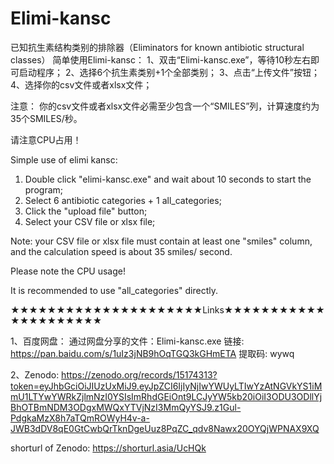 # Elimi-kansc

已知抗生素结构类别的排除器（Eliminators for known antibiotic structural classes）
简单使用Elimi-kansc：
1、双击“Elimi-kansc.exe”，等待10秒左右即可启动程序；
2、选择6个抗生素类别+1个全部类别；
3、点击“上传文件”按钮；
4、选择你的csv文件或者xlsx文件；

注意：
你的csv文件或者xlsx文件必需至少包含一个“SMILES”列，计算速度约为35个SMILES/秒。

请注意CPU占用！




Simple use of elimi kansc: 
1. Double click "elimi-kansc.exe" and wait about 10 seconds to start the program;
2. Select 6 antibiotic categories + 1 all_categories;
3. Click the "upload file" button;
4. Select your CSV file or xlsx file;

Note: your CSV file or xlsx file must contain at least one "smiles" column, and the calculation speed is about 35 smiles/ second. 

Please note the CPU usage!



It is recommended to use "all_categories" directly.

★★★★★★★★★★★★★★★★★★★★★Links★★★★★★★★★★★★★★★★★★★★★

1、百度网盘：
通过网盘分享的文件：Elimi-kansc.exe
链接: https://pan.baidu.com/s/1uIz3jNB9hOqTGQ3kGHmETA 提取码: wywq 


2、Zenodo: 
https://zenodo.org/records/15174313?token=eyJhbGciOiJIUzUxMiJ9.eyJpZCI6IjIyNjIwYWUyLTIwYzAtNGVkYS1iMmU1LTYwYWRkZjlmNzI0YSIsImRhdGEiOnt9LCJyYW5kb20iOiI3ODU3ODllYjBhOTBmNDM3ODgxMWQxYTVjNzI3MmQyYSJ9.z1Gul-PdgkaMzX8h7aTQmROWyH4v-a-JWB3dDV8qE0GtCwbQrTknDgeUuz8PqZC_qdv8Nawx20OYQjWPNAX9XQ

shorturl of Zenodo: https://shorturl.asia/UcHQk
